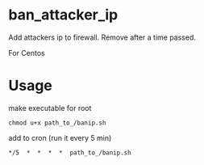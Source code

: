# ban_attacker_ip

Add attackers ip to firewall. Remove after a time passed.

For Centos

# Usage

make executable for root

    chmod u+x path_to_/banip.sh
 
add to cron (run it every 5 min)

    */5  *  *  *  *  path_to_/banip.sh
